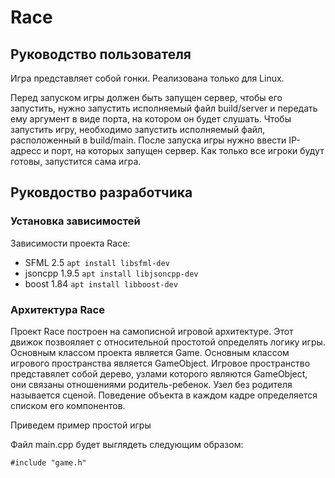 # Race
## Руководство пользователя

Игра представляет собой гонки. Реализована только для Linux.

Перед запуском игры должен быть запущен сервер, чтобы его запустить, нужно запустить исполняемый файл build/server и передать ему аргумент в виде порта, на котором он будет слушать.
Чтобы запустить игру, необходимо запустить исполняемый файл, расположенный в build/main.
После запуска игры нужно ввести IP-адресс и порт, на которых запущен сервер.
Как только все игроки будут готовы, запустится сама игра.

## Руковдоство разработчика
### Установка зависимостей
Зависимости проекта Race:
* SFML 2.5
```apt install libsfml-dev```
* jsoncpp 1.9.5
```apt install libjsoncpp-dev```
* boost 1.84
```apt install libboost-dev```

### Архитектура Race
Проект Race построен на самописной игровой архитектуре. Этот движок позвояляет с относительной простотой определять логику игры. 
Основным классом проекта является Game. Основным классом игрового пространства является GameObject. Игровое пространство представялет собой дерево, узлами которого являются GameObject, они связаны отношениями родитель-ребенок. Узел без родителя называется сценой. 
Поведение объекта в каждом кадре определяется списком его компонентов.

Приведем пример простой игры

Файл main.cpp будет выглядеть следующим образом:
```
#include "game.h"
```
